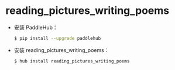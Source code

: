 # reading_pictures_writing_poems
* 安装 PaddleHub：

    ```bash
    $ pip install --upgrade paddlehub
    ```

* 安装 reading_pictures_writing_poems：

    ```bash
    $ hub install reading_pictures_writing_poems
    ```
